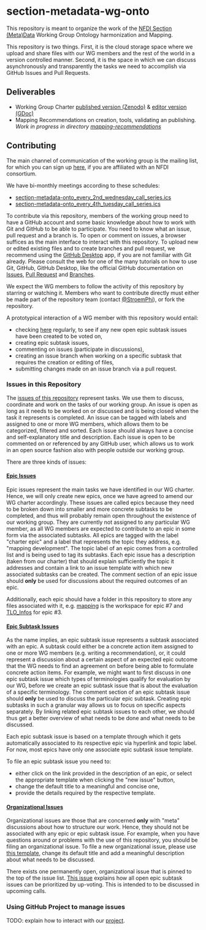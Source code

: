 # section-metadata-wg-onto

This repository is meant to organize the work of the [NFDI Section (Meta)Data](https://www.nfdi.de/section-metadata/) Working Group Ontology harmonization 
and Mapping.

This repository is two things. First, it is the cloud storage space where we upload and share files with our WG
members and the rest of the world in a version controlled manner. Second, it is the space in which we can discuss 
asynchronously and transparently the tasks we need to accomplish via GitHub Issues and Pull Requests.

## Deliverables
* Working Group Charter [published version (Zenodo)](https://zenodo.org/doi/10.5281/zenodo.6726518) & [editor version (GDoc)](https://docs.google.com/document/d/1GUh7K0Sy8tyrKZ4-BEizb-9Qa0tt3uzE)
* Mapping Recommendations on creation, tools, validating an publishing.
  *Work in progress in directory [mapping-recommendations](mapping-recommendations)*

## Contributing
The main channel of communication of the working group is the mailing list, for which you can sign up [here](https://lists.nfdi.de/postorius/lists/section-metadata-wg-onto.lists.nfdi.de/), 
if you are affiliated with an NFDI consortium.

We have bi-monthly meetings according to these schedules:
* [section-metadata-onto_every_2nd_wednesday_call_series.ics](section-metadata-onto_every_2nd_wednesday_call_series.ics)
* [section-metadata-onto_every_4th_tuesday_call_series.ics](section-metadata-onto_every_4th_tuesday_call_series.ics)

To contribute via this repository, members of the working group need to have a GitHub account and some basic knowledge 
about how to work with Git and GitHub to be able to participate. You need to know what an issue, pull request and a branch is.
To open or comment on issues, a browser suffices as the main interface to interact with this repository. 
To upload new or edited existing files and to create branches and pull request, we recommend using the 
[GitHub Desktop](https://desktop.github.com/) app, if you are not familiar with Git already. 
Please consult the web for one of the many tutorials on how to use Git, GitHub, GitHub Desktop, like the official 
GitHub documentation on [Issues](https://docs.github.com/en/issues/tracking-your-work-with-issues), [Pull Request](https://docs.github.com/en/pull-requests/collaborating-with-pull-requests/proposing-changes-to-your-work-with-pull-requests/creating-a-pull-request) and [Branches](https://docs.github.com/en/pull-requests/collaborating-with-pull-requests/proposing-changes-to-your-work-with-pull-requests/about-branches). 

We expect the WG members to follow the activity of this repository by starring or watching it. Members who want to
contribute directly must either be made part of the repository team (contact [@StroemPhi](https://github.com/StroemPhi)),
or fork the repository.

A prototypical interaction of a WG member with this repository would entail:
* checking [here](https://github.com/nfdi-de/section-metadata-wg-onto/issues?q=is%3Aissue+is%3Aopen+sort%3Areactions-%2B1-desc+-label%3A%22charter+epic%22+-label%3A%22organizational%22+) regularly, to see if any new open epic subtask issues have been created to be voted on,
* creating epic subtask issues,
* commenting on issues (participate in discussions),
* creating an issue branch when working on a specific subtask that requires the creation or editing of files,
* submitting changes made on an issue branch via a pull request.

### Issues in this Repository
The [issues of this repository](https://github.com/nfdi-de/section-metadata-wg-onto/issues/) represent tasks.
We use them to discuss, coordinate and work on the tasks of our working group. 
An issue is open as long as it needs to be worked on or discussed and is being closed when the task it represents is completed.
An issue can be tagged with labels and assigned to one or more WG members, which allows them to be categorized, 
filtered and sorted. Each issue should always have a concise and self-explanatory title and description. Each issue 
is open to be commented on or referenced by any GitHub user, which allows us to work in an open source fashion also 
with people outside our working group. 

There are three kinds of issues: 

#### [Epic Issues](https://github.com/nfdi-de/section-metadata-wg-onto/issues?q=is%3Aissue+is%3Aopen+label%3A%22charter+epic%22)
Epic issues represent the main tasks we have identified in our WG charter. Hence, we will only create new epics, 
once we have agreed to amend our WG charter accordingly. These issues are called epics because they need 
to be broken down into smaller and more concrete subtasks to be completed, and thus will probably remain open 
throughout the existence of our working group. They are currently not assigned to any particular WG member, 
as all WG members are expected to contribute to an epic in some form via the associated subtasks.
All epics are tagged with the label "charter epic" and a label that represents the topic they address, e.g. "mapping 
development". The topic label of an epic comes from a controlled list and is being used to tag its subtasks. 
Each epic issue has a description (taken from our charter) that should explain sufficiently the topic it addresses and 
contain a link to an issue template with which new associated subtasks can be created.
The comment section of an epic issue should **only** be used for discussions about the required outcomes of an epic.

Additionally, each epic should have a folder in this repository to store any files associated with it, 
e.g. [mapping](mapping) is the workspace for epic #7 and [TLO_Infos](TLO_Infos) for epic #3.

#### [Epic Subtask Issues](https://github.com/nfdi-de/section-metadata-wg-onto/issues?q=is%3Aissue+is%3Aopen+sort%3Areactions-%2B1-desc+-label%3A%22charter+epic%22+-label%3A%22organizational%22+)
As the name implies, an epic subtask issue represents a subtask associated with an epic. A subtask could either be a 
concrete action item assigned to one or more WG members (e.g. writing a recommendation), or, it could represent a 
discussion about a certain aspect of an expected epic outcome that the WG needs to find an agreement on before being 
able to formulate concrete action items. For example, we might want to first discuss in one epic subtask issue 
which types of terminologies qualify for evaluation by our WG, before we create an epic subtask issue that is about 
the evaluation of a specific terminology. The comment section of an epic subtask issue should **only** be used to 
discuss the particular epic subtask. Creating epic subtasks in such a granular way allows us to focus on specific
aspects separately. By linking related epic subtask issues to each other, we should thus get a better overview of what
needs to be done and what needs to be discussed.

Each epic subtask issue is based on a template through which it gets automatically associated to its respective epic 
via hyperlink and topic label. For now, most epics have only one associate epic subtask issue template. 

To file an epic subtask issue you need to:
* either click on the link provided in the description of an epic, or select the appropriate template when clicking
  the "new issue" button,
* change the default title to a meaningful and concise one,
* provide the details required by the respective template.

#### [Organizational Issues](https://github.com/nfdi-de/section-metadata-wg-onto/issues?q=is%3Aissue+is%3Aopen+label%3Aorganizational)
Organizational issues are those that are concerned **only** with "meta" discussions about how to structure our work.
Hence, they should not be associated with any epic or epic subtask issue. 
For example, when you have questions around or problems with the use of this repository, you should be filing an 
organizational issue. 
To file a new organizational issue, please use [this template](https://github.com/nfdi-de/section-metadata-wg-onto/issues/new?assignees=&labels=organizational&projects=&template=organizational-issue.md&title=organizational%3A+%5BADD+YOUR+CONCISE+ISSUE+TITLE+HERE%5D), change its default title and add a meaningful 
description about what needs to be discussed.

There exists one permanently open, organizational issue that is pinned to the top of the issue list. [This issue](https://github.com/nfdi-de/section-metadata-wg-onto/issues/12)
explains how all open epic subtask issues can be prioritized by up-voting. This is intended to to be discussed in 
upcoming calls.

### Using GitHub Project to manage issues
TODO: explain how to interact with our [project](https://github.com/orgs/nfdi-de/projects/1).


